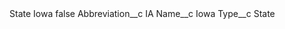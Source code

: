 <?xml version="1.0" encoding="UTF-8"?>
<CustomMetadata xmlns="http://soap.sforce.com/2006/04/metadata" xmlns:xsi="http://www.w3.org/2001/XMLSchema-instance" xmlns:xsd="http://www.w3.org/2001/XMLSchema">
    <label>State Iowa</label>
    <protected>false</protected>
    <values>
        <field>Abbreviation__c</field>
        <value xsi:type="xsd:string">IA</value>
    </values>
    <values>
        <field>Name__c</field>
        <value xsi:type="xsd:string">Iowa</value>
    </values>
    <values>
        <field>Type__c</field>
        <value xsi:type="xsd:string">State</value>
    </values>
</CustomMetadata>
